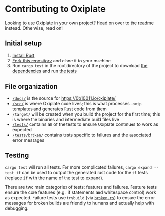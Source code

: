# Contributing to Oxiplate

Looking to use Oxiplate in your own project? Head on over to the [readme](./README.md) instead. Otherwise, read on!

## Initial setup

1. [Install Rust](https://www.rust-lang.org/tools/install)
2. [Fork this repository](https://docs.github.com/en/get-started/quickstart/fork-a-repo) and clone it to your machine
3. Run `cargo test` in the root directory of the project to download [the dependencies](./Cargo.toml) and run [the tests](./tests/)

## File organization

- [`/docs/`](./docs/) is the source for https://0b10011.io/oxiplate/
- [`/src/`](./src/) is where Oxiplate code lives; this is what processes `.oxip` templates and generates Rust code from them
- `/target/` will be created when you build the project for the first time; this is where the binaries and intermediate build files live
- [`/tests/`](./tests/) contains all of the tests to ensure Oxiplate continues to work as expected
- [`/tests/broken/`](./tests/broken/) contains tests specific to failures and the associated error messages

## Testing

`cargo test` will run all tests. For more complicated failures, `cargo expand --test if` can be used to output the generated rust code for the `if` tests (replace `if` with the name of the test to expand).

There are two main categories of tests: features and failures. Feature tests ensure the core features (e.g., if statements and whitespace control) work as expected. Failure tests use `trybuild` (via [`broken.rs`](./broken.rs)) to ensure the error messages for broken builds are friendly to humans and actually help with debugging.
